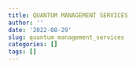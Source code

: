 ```yaml
---
title: QUANTUM MANAGEMENT SERVICES
author: ''
date: '2022-08-29'
slug: quantum_management_services
categories: []
tags: []
---
```

